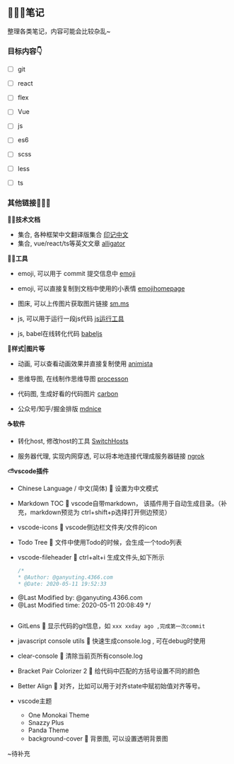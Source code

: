 ## 🥝🍓🍍笔记

整理各类笔记，内容可能会比较杂乱~

### 目标内容👇

* [ ] git
* [ ] react
* [ ] flex
* [ ] Vue
* [ ] js
* [ ] es6
* [ ] scss
* [ ] less
* [ ] ts



### 其他链接🚀🚀🚀

**👩‍💻技术文档**

- 集合, 各种框架中文翻译版集合 [印记中文](https://docschina.org/)
- 集合, vue/react/ts等英文文章 [alligator](https://alligator.io/)

**👩‍🔧工具**

- emoji, 可以用于 commit 提交信息中 [emoji](https://emoji.muan.co/)
- emoji, 可以直接复制到文档中使用的小表情 [emojihomepage](http://emojihomepage.com/)

- 图床, 可以上传图片获取图片链接 [sm.ms](https://sm.ms/)

- js, 可以用于运行一段js代码 [js运行工具](https://www.sojson.com/runjs.html)

- js, babel在线转化代码 [babeljs](https://babeljs.io/)

**🎨样式|图片等**

- 动画, 可以查看动画效果并直接复制使用 [animista](https://animista.net/)

- 思维导图, 在线制作思维导图 [processon](https://www.processon.com/)

- 代码图, 生成好看的代码图片 [carbon](https://carbon.now.sh/)

- 公众号/知乎/掘金排版 [mdnice](https://mdnice.com/)

**☕软件**

- 转化host, 修改host的工具 [SwitchHosts](https://oldj.github.io/SwitchHosts/)

- 服务器代理, 实现内网穿透, 可以将本地连接代理成服务器链接 [ngrok](https://ngrok.com/)

**⛅vscode插件**

- Chinese Language / 中文(简体) 🔸 设置为中文模式

- Markdown TOC 🔸 vscode自带markdown， 该插件用于自动生成目录。（补充，markdown预览为 ctrl+shift+p选择打开侧边预览）

- vscode-icons 🔸 vscode侧边栏文件夹/文件的icon

- Todo Tree 🔸 文件中使用Todo的时候，会生成一个todo列表

- vscode-fileheader 🔸 ctrl+alt+i 生成文件头,如下所示
    ```js
    /*
    * @Author: @ganyuting.4366.com 
    * @Date: 2020-05-11 19:52:33 
 * @Last Modified by: @ganyuting.4366.com
 * @Last Modified time: 2020-05-11 20:08:49
    */
    ```

- GitLens 🔸 显示代码的git信息，如 `xxx xxday ago ,完成第一次commit`

- javascript console utils 🔸 快速生成console.log , 可在debug时使用

- clear-console 🔸 清除当前页所有console.log

- Bracket Pair Colorizer 2 🔸 给代码中匹配的方括号设置不同的颜色

- Better Align 🔸 对齐，比如可以用于对齐state中赋初始值对齐等号。

- vscode主题
    - One Monokai Theme
    - Snazzy Plus
    - Panda Theme
    - background-cover 🔸 背景图, 可以设置透明背景图

~待补充
